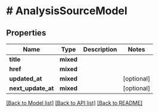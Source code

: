 # # AnalysisSourceModel

## Properties

Name | Type | Description | Notes
------------ | ------------- | ------------- | -------------
**title** | **mixed** |  |
**href** | **mixed** |  |
**updated_at** | **mixed** |  | [optional]
**next_update_at** | **mixed** |  | [optional]

[[Back to Model list]](../../README.md#models) [[Back to API list]](../../README.md#endpoints) [[Back to README]](../../README.md)
